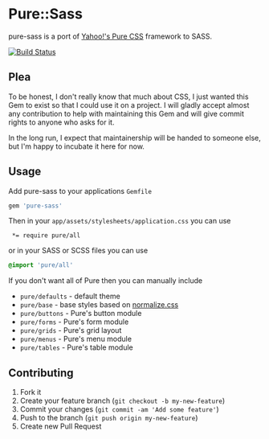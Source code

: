 # Pure::Sass

pure-sass is a port of [Yahoo!'s Pure CSS](http://purecss.io/) framework to SASS.

[![Build Status](https://travis-ci.org/fourseven/pure-sass.svg?branch=master)](https://travis-ci.org/fourseven/pure-sass)

## Plea

To be honest, I don't really know that much about CSS, I just wanted this Gem to exist so that I
could use it on a project.  I will gladly accept almost any contribution to help with maintaining
this Gem and will give commit rights to anyone who asks for it.

In the long run, I expect that maintainership will be handed to someone else, but I'm happy to
incubate it here for now.

## Usage

Add pure-sass to your applications `Gemfile`

```ruby
gem 'pure-sass'
```

Then in your `app/assets/stylesheets/application.css` you can use

```
 *= require pure/all
```

or in your SASS or SCSS files you can use

```sass
@import 'pure/all'
```

If you don't want all of Pure then you can manually include

  * `pure/defaults` - default theme
  * `pure/base` - base styles based on [normalize.css](http://necolas.github.io/normalize.css/)
  * `pure/buttons` - Pure's button module
  * `pure/forms` - Pure's form module
  * `pure/grids` - Pure's grid layout
  * `pure/menus` - Pure's menu module
  * `pure/tables` - Pure's table module

## Contributing

1. Fork it
2. Create your feature branch (`git checkout -b my-new-feature`)
3. Commit your changes (`git commit -am 'Add some feature'`)
4. Push to the branch (`git push origin my-new-feature`)
5. Create new Pull Request

